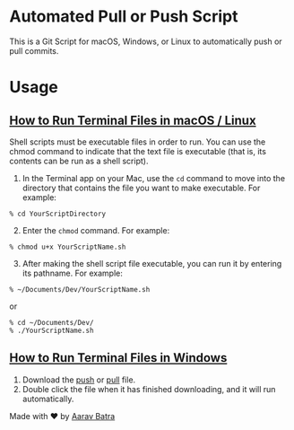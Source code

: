 # Automated Pull or Push Script

This is a Git Script for macOS, Windows, or Linux to automatically push or pull commits.

# Usage

## [How to Run Terminal Files in macOS / Linux](https://support.apple.com/guide/terminal/make-a-file-executable-apdd100908f-06b3-4e63-8a87-32e71241bab4/mac)

Shell scripts must be executable files in order to run. You can use the chmod command to indicate that the text file is executable (that is, its contents can be run as a shell script).
1. In the Terminal app on your Mac, use the `cd` command to move into the directory that contains the file you want to make executable. For example:
```
% cd YourScriptDirectory
```
2. Enter the `chmod` command. For example:
```
% chmod u+x YourScriptName.sh
```
3. After making the shell script file executable, you can run it by entering its pathname. For example:

```
% ~/Documents/Dev/YourScriptName.sh
```
or
```
% cd ~/Documents/Dev/ 
% ./YourScriptName.sh
```

## [How to Run Terminal Files in Windows](https://www.windowscentral.com/how-create-and-run-batch-file-windows-10)

1. Download the [push](https://github.com/Aarav-Batra/auto-push-pull-script/blob/main/Windows_push.bat) or [pull](https://github.com/Aarav-Batra/auto-push-pull-script/blob/main/Windows_pull.bat) file.
2. Double click the file when it has finished downloading, and it will run automatically.

Made with ❤️ by [Aarav Batra](https://github.com/Aarav-USA)
